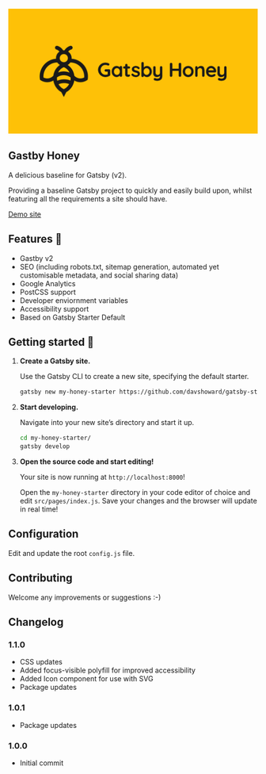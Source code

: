 ![Gatsby Starter Honey logo](./static/images/social.png)

## Gastby Honey

A delicious baseline for Gatsby (v2).

Providing a baseline Gatsby project to quickly and easily build upon, whilst featuring all the requirements a site should have.

[Demo site](https://gatsbyhoney.davshoward.com)

## Features 💪

-   Gastby v2
-   SEO (including robots.txt, sitemap generation, automated yet customisable metadata, and social sharing data)
-   Google Analytics
-   PostCSS support
-   Developer enviornment variables
-   Accessibility support
-   Based on Gatsby Starter Default

## Getting started 📖

1.  **Create a Gatsby site.**

    Use the Gatsby CLI to create a new site, specifying the default starter.

    ```sh
    gatsby new my-honey-starter https://github.com/davshoward/gatsby-starter-honey
    ```

1.  **Start developing.**

    Navigate into your new site’s directory and start it up.

    ```sh
    cd my-honey-starter/
    gatsby develop
    ```

1.  **Open the source code and start editing!**

    Your site is now running at `http://localhost:8000`!

    Open the `my-honey-starter` directory in your code editor of choice and edit `src/pages/index.js`. Save your changes and the browser will update in real time!

## Configuration

Edit and update the root `config.js` file.

## Contributing

Welcome any improvements or suggestions :-)

## Changelog

### 1.1.0

-   CSS updates
-   Added focus-visible polyfill for improved accessibility
-   Added Icon component for use with SVG
-   Package updates

### 1.0.1

-   Package updates

### 1.0.0

-   Initial commit
